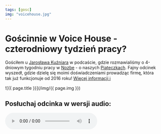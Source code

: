 ```yaml
---
tags: [gosc]
img: "voicehouse.jpg"
---
```


# Gościnnie w Voice House - czterodniowy tydzień pracy?

Gościłem u [Jarosława Kuźniara](https://twitter.com/JaroslawKuzniar) w podcaście, gdzie rozmawialiśmy o 4-dniowym tygodniu pracy w [Nozbe][n] - o naszych [Piąteczkach](https://nozbe.com/pl/friday). Fajny odcinek wyszedł, gdzie dzielę się moimi doświadczeniami prowadząc firmę, która tak już funkcjonuje od 2016 roku!
 [Więcej informacji ℹ️][l]

<!--More-->

![{{ page.title }}](/img/{{ page.img }})

## Posłuchaj odcinka w wersji audio:

<audio controls>
<source src="https://voicehouse.co/wp-content/uploads/2022/05/case-study-4dniowy-tydzien-pracy-internetmaster-2022-05-18.mp3" type="audio/mpeg">
</audio>



[l]: https://voicehouse.co/odcinki/czterodniowy-tydzien-pracy-tak-czy-nie/

[n]: https://michael.gratis/nozbe_pl
[np]: https://michael.gratis/nozbepersonal_pl
